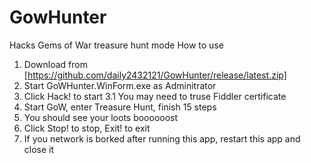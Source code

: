 # GowHunter
Hacks Gems of War treasure hunt mode
How to use
1. Download from [https://github.com/daily2432121/GowHunter/release/latest.zip]
2. Start GoWHunter.WinForm.exe as Adminitrator
3. Click Hack! to start
  3.1 You may need to truse Fiddler certificate
4. Start GoW, enter Treasure Hunt, finish 15 steps
5. You should see your loots boooooost
6. Click Stop! to stop, Exit! to exit
7. If you network is borked after running this app, restart this app and close it
